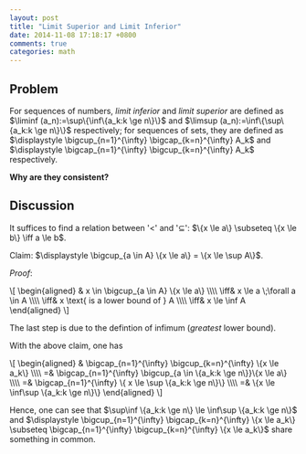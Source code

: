```yaml
---
layout: post
title: "Limit Superior and Limit Inferior"
date: 2014-11-08 17:18:17 +0800
comments: true
categories: math
---
```


Problem
---

For sequences of numbers, *limit inferior* and *limit superior* are
defined as $\\liminf (a\_n):=\\sup\\\{\\inf\\\{a\_k:k \\ge n\\}\\}$
and $\\limsup (a\_n):=\\inf\\\{\\sup\\\{a\_k:k \\ge n\\}\\}$
respectively; for sequences of sets, they are defined as
$\\displaystyle \\bigcup\_\{n=1}^\{\\infty}
\\bigcap\_\{k=n}^\{\\infty} A\_k$ and $\\displaystyle
\\bigcap\_\{n=1}^\{\\infty} \\bigcup\_\{k=n}^\{\\infty} A\_k$
respectively.

**Why are they consistent?**

<!-- more -->

Discussion
---

It suffices to find a relation between \'<\' and \'⊆\': $\\\{x \\le
a\\} \\subseteq \\\{x \\le b\\} \\iff a \\le b$.

Claim: $\\displaystyle \\bigcup\_\{a \\in A} \\\{x \\le a\\} = \\\{x
\\le \\sup A\\}$.

*Proof*\:

\\\[
  \\begin\{aligned}
    & x \\in \\bigcup\_\{a \\in A} \\\{x \\le a\\} \\\\\\\\
    \\iff& x \\le a \\;\\forall a \\in A \\\\\\\\
    \\iff& x \\text\{ is a lower bound of } A \\\\\\\\
    \\iff& x \\le \\inf A
    \\end\{aligned}
\\\]

The last step is due to the defintion of infimum (*greatest* lower
bound).

With the above claim, one has

\\\[
  \\begin\{aligned}
    & \\bigcap\_\{n=1}^\{\\infty} \\bigcup\_\{k=n}^\{\\infty}
      \\\{x \\le a\_k\\} \\\\\\\\
    =& \\bigcap\_\{n=1}^\{\\infty}
      \\bigcup\_\{a \\in \\\{a\_k:k \\ge n\\}}\\\{x \\le a\\} \\\\\\\\
    =& \\bigcap\_\{n=1}^\{\\infty}
      \\\{ x \\le \\sup \\\{a\_k:k \\ge n\\}\\} \\\\\\\\
    =& \\\{x \\le \\inf\\sup \\\{a\_k:k \\ge n\\}\\}
  \\end\{aligned}
\\\]

Hence, one can see that $\\sup\\inf \\\{a\_k:k \\ge n\\} \\le
\\inf\\sup \\\{a\_k:k \\ge n\\}$ and $\\displaystyle
\\bigcup\_\{n=1}^\{\\infty} \\bigcap\_\{k=n}^\{\\infty} \\\{x \\le
a\_k\\} \\subseteq \\bigcap\_\{n=1}^\{\\infty}
\\bigcup\_\{k=n}^\{\\infty} \\\{x \\le a\_k\\}$ share something in
common. 
